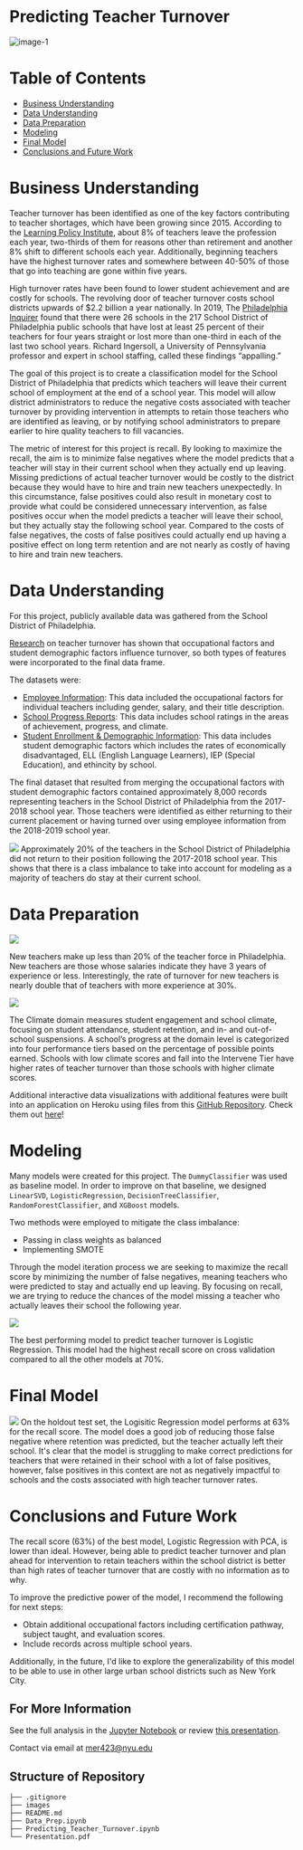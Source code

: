# Predicting Teacher Turnover
![image-1](https://www.elmhurst.edu/wp-content/uploads/2020/06/teacher-retention-illustration.jpg) <br />

# Table of Contents
* [Business Understanding](https://github.com/mross715/Predicting_Teacher_Turnover#business-understanding)
* [Data Understanding](https://github.com/mross715/Predicting_Teacher_Turnover#data-understanding)
* [Data Preparation](https://github.com/mross715/Predicting_Teacher_Turnover#data-preparation)
* [Modeling](https://github.com/mross715/Predicting_Teacher_Turnover#modeling)
* [Final Model](https://github.com/mross715/Predicting_Teacher_Turnover#final-model)
* [Conclusions and Future Work](https://github.com/mross715/Predicting_Teacher_Turnover#conclusions-and-future-work)

# Business Understanding
Teacher turnover has been identified as one of the key factors contributing to teacher shortages, which have been growing since 2015. According to the [Learning Policy Institute](https://learningpolicyinstitute.org/product/teacher-turnover-brief), about 8% of teachers leave the profession each year, two-thirds of them for reasons other than retirement and another 8% shift to different schools each year. Additionally, beginning teachers have the highest turnover rates and somewhere between 40-50% of those that go into teaching are gone within five years.

High turnover rates have been found to lower student achievement and are costly for schools. The revolving door of teacher turnover costs school districts upwards of $2.2 billion a year nationally. In 2019, The [Philadelphia Inquirer](https://www.inquirer.com/news/philadephia-district-schools-teacher-turnover-solutions-20190503.html) found that there were 26 schools in the 217 School District of Philadelphia public schools that have lost at least 25 percent of their teachers for four years straight or lost more than one-third in each of the last two school years. Richard Ingersoll, a University of Pennsylvania professor and expert in school staffing, called these findings “appalling.”

The goal of this project is to create a classification model for the School District of Philadelphia that predicts which teachers will leave their current school of employment at the end of a school year. This model will allow district administrators to reduce the negative costs associated with teacher turnover by providing intervention in attempts to retain those teachers who are identified as leaving, or by notifying school administrators to prepare earlier to hire quality teachers to fill vacancies.

The metric of interest for this project is recall. By looking to maximize the recall, the aim is to minimize false negatives where the model predicts that a teacher will stay in their current school when they actually end up leaving. Missing predictions of actual teacher turnover would be costly to the district because they would have to hire and train new teachers unexpectedly. In this circumstance, false positives could also result in monetary cost to provide what could be considered unnecessary intervention, as false positives occur when the model predicts a teacher will leave their school, but they actually stay the following school year. Compared to the costs of false negatives, the costs of false positives could actually end up having a positive effect on long term retention and are not nearly as costly of having to hire and train new teachers.

# Data Understanding
For this project, publicly available data was gathered from the School District of Philadelphia. 

[Research](https://cepa.stanford.edu/content/how-teaching-conditions-predict-teacher-turnover-california-schools) on teacher turnover has shown that occupational factors and student demographic factors influence turnover, so both types of features were incorporated to the final data frame.

The datasets were:

* [Employee Information](https://www.philasd.org/performance/programsservices/open-data/district-information/#employee_data): This data included the occupational factors for individual teachers including gender, salary, and their title description.
* [School Progress Reports](https://www.philasd.org/performance/programsservices/school-progress-reports/spr-helpful-resources/): This data includes school ratings in the areas of achievement, progress, and climate.
* [Student Enrollment & Demographic Information](https://www.philasd.org/performance/programsservices/open-data/school-information/#school_enrollment): This data includes student demographic factors which includes the rates of economically disadvantaged, ELL (English Language Learners), IEP (Special Education), and ethincity by school.

The final dataset that resulted from merging the occupational factors with student demographic factors contained approximately 8,000 records representing teachers in the School District of Philadelphia from the 2017-2018 school year. Those teachers were identified as either returning to their current placement or having turned over using employee information from the 2018-2019 school year. 

<img src="images/Target.png">
Approximately 20% of the teachers in the School District of Philadelphia did not return to their position following the 2017-2018 school year. This shows that there is a class imbalance to take into account for modeling as a majority of teachers do stay at their current school.

# Data Preparation
<img src="images/New_teacher.png">

New teachers make up less than 20% of the teacher force in Philadelphia. New teachers are those whose salaries indicate they have 3 years of experience or less. Interestingly, the rate of turnover for new teachers is nearly double that of teachers with more experience at 30%.

<img src="images/Climate.png">

The Climate domain measures student engagement and school climate, focusing on student attendance, student retention, and in- and out-of-school suspensions. A school’s progress at the domain level is categorized into four performance tiers based on the percentage of possible points earned. Schools with low climate scores and fall into the Intervene Tier have higher rates of teacher turnover than those schools with higher climate scores.

Additional interactive data visualizations with additional features were built into an application on Heroku using files from this [GitHub Repository](https://github.com/mross715/try_dash_app.git). Check them out [here](https://exploring-teacher-turnover.herokuapp.com/)!

# Modeling
Many models were created for this project. The `DummyClassifier` was used as baseline model. In order to improve on that baseline, we designed `LinearSVD`, `LogisticRegression`, `DecisionTreeClassifier`, `RandomForestClassifier`, and `XGBoost` models. 

Two methods were employed to mitigate the class imbalance:
* Passing in class weights as balanced
* Implementing SMOTE

Through the model iteration process we are seeking to maximize the recall score by minimizing the number of false negatives, meaning teachers who were predicted to stay and actually end up leaving. By focusing on recall, we are trying to reduce the chances of the model missing a teacher who actually leaves their school the following year.

<img src="images/Model_Scores.png">

The best performing model to predict teacher turnover is Logistic Regression. This model had the highest recall score on cross validation compared to all the other models at 70%.

# Final Model
<img src="images/Final_Matrix.png">
On the holdout test set, the Logisitic Regression model performs at 63% for the recall score. The model does a good job of reducing those false negative where retention was predicted, but the teacher actually left their school. It's clear that the model is struggling to make correct predictions for teachers that were retained in their school with a lot of false positives, however, false positives in this context are not as negatively impactful to schools and the costs associated with high teacher turnover rates.

# Conclusions and Future Work
The recall score (63%) of the best model, Logistic Regression with PCA, is lower than ideal. However, being able to predict teacher turnover and plan ahead for intervention to retain teachers within the school district is better than high rates of teacher turnover that are costly with no information as to why.

To improve the predictive power of the model, I recommend the following for next steps:

* Obtain additional occupational factors including certification pathway, subject taught, and evaluation scores.
* Include records across multiple school years.

Additionally, in the future, I'd like to explore the generalizability of this model to be able to use in other large urban school districts such as New York City.

## For More Information
See the full analysis in the [Jupyter Notebook](Predicting_Teacher_Turnover.ipynb) or review [this presentation](presentation.pdf).

Contact via email at mer423@nyu.edu 


## Structure of Repository
```  
├── .gitignore
├── images
├── README.md
├── Data_Prep.ipynb   
├── Predicting_Teacher_Turnover.ipynb     
└── Presentation.pdf   
```
